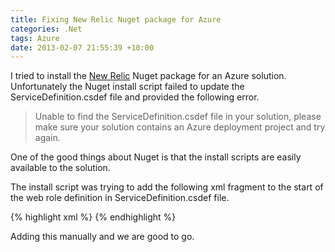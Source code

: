 ```yaml
---
title: Fixing New Relic Nuget package for Azure
categories: .Net
tags: Azure
date: 2013-02-07 21:55:39 +10:00
---
```


I tried to install the [New Relic][0] Nuget package for an Azure solution. Unfortunately the Nuget install script failed to update the ServiceDefinition.csdef file and provided the following error. 

> Unable to find the ServiceDefinition.csdef file in your solution, please make sure your solution contains an Azure deployment project and try again.

One of the good things about Nuget is that the install scripts are easily available to the solution.

<!--more-->

The install script was trying to add the following xml fragment to the start of the web role definition in ServiceDefinition.csdef file.

{% highlight xml %}
<Startup>
    <Task commandLine="newrelic.cmd" executionContext="elevated" taskType="simple">
    <Environment>
        <Variable name="EMULATED">
        <RoleInstanceValue xpath="/RoleEnvironment/Deployment/@emulated"/>
        </Variable>
    </Environment>
    </Task> 
</Startup>
{% endhighlight %}

Adding this manually and we are good to go.

[0]: http://www.newrelic.com
